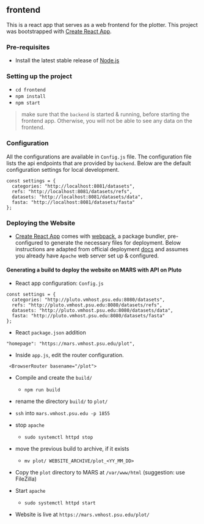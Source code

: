 ## frontend

This is a react app that serves as a web frontend for the plotter. This project was bootstrapped with [Create React App](https://github.com/facebook/create-react-app).

### Pre-requisites

- Install the latest stable release of [Node.js](https://nodejs.org/en/)

### Setting up the project

- `cd frontend`
- `npm install`
- `npm start`

> make sure that the `backend` is started & running, before starting the frontend app. Otherwise, you will not be able to see any data on the frontend.

### Configuration

All the configurations are available in `Config.js` file. The configuration file lists the api endpoints that are provided by `backend`. Below are the default configuration settings for local development.

```
const settings = {
  categories: "http://localhost:8081/datasets",
  refs: "http://localhost:8081/datasets/refs",
  datasets: "http://localhost:8081/datasets/data",
  fasta: "http://localhost:8081/datasets/fasta"
};
```

### Deploying the Website

- [Create React App](https://facebook.github.io/create-react-app/) comes with [webpack](https://webpack.js.org/), a package bundler, pre-configured to generate the necessary files for deployment. Below instructions are adapted from official deployment [docs](https://facebook.github.io/create-react-app/docs/deployment) and assumes you already have `Apache` web server set up & configured.

#### Generating a build to deploy the website on MARS with API on Pluto

- React app configuration: `Config.js`

```
const settings = {
  categories: "http://pluto.vmhost.psu.edu:8080/datasets",
  refs: "http://pluto.vmhost.psu.edu:8080/datasets/refs",
  datasets: "http://pluto.vmhost.psu.edu:8080/datasets/data",
  fasta: "http://pluto.vmhost.psu.edu:8080/datasets/fasta"
};
```

- React `package.json` addition

```
"homepage": "https://mars.vmhost.psu.edu/plot",
```

- Inside `app.js`, edit the router configuration.

```
 <BrowserRouter basename="/plot">
```

- Compile and create the `build/`

  - `npm run build`

- rename the directory `build/` to `plot/`

- `ssh` into `mars.vmhost.psu.edu -p 1855`

- stop `apache`

  - `sudo systemctl httpd stop`

- move the previous build to archive, if it exists

  - `mv plot/ WEBSITE_ARCHIVE/plot_<YY_MM_DD>`

- Copy the `plot` directory to MARS at `/var/www/html` (suggestion: use FileZilla)

- Start `apache`

  - `sudo systemctl httpd start`

- Website is live at `https://mars.vmhost.psu.edu/plot/`
